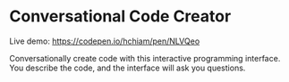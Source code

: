 # Conversational Code Creator

Live demo: https://codepen.io/hchiam/pen/NLVQeo

Conversationally create code with this interactive programming interface. You describe the code, and the interface will ask you questions.
